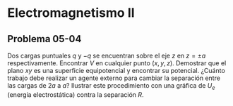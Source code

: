 # Electromagnetismo II
## Problema 05-04

Dos cargas puntuales $`q`$ y $`-q`$ se encuentran sobre el eje $`z`$
en $`z = \pm a`$ respectivamente. Encontrar $`V`$ en cualquier punto $`(x,y,z)`$.
Demostrar que el plano $`xy`$ es una superficie equipotencial y encontrar su
potencial. ¿Cuánto trabajo debe realizar un agente externo para cambiar la
separación entre las cargas de $`2a`$ a $`a`$? Ilustrar este procedimiento con
una gráfica de $`U_e`$ (energía electrostática) contra la separación $`R`$.
